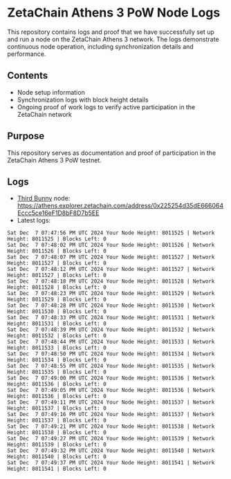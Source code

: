 # ZetaChain Athens 3 PoW Node Logs
This repository contains logs and proof that we have successfully set up and run a node on the ZetaChain Athens 3 network. The logs demonstrate continuous node operation, including synchronization details and performance.

## Contents
- Node setup information
- Synchronization logs with block height details
- Ongoing proof of work logs to verify active participation in the ZetaChain network

## Purpose
This repository serves as documentation and proof of participation in the ZetaChain Athens 3 PoW testnet.

## Logs

- [Third Bunny](https://thirdbunny.xyz/) node: https://athens.explorer.zetachain.com/address/0x225254d35dE666064Eccc5ce16eF1D8bF8D7b5EE
- Latest logs:
```
Sat Dec  7 07:47:56 PM UTC 2024 Your Node Height: 8011525 | Network Height: 8011525 | Blocks Left: 0
Sat Dec  7 07:48:02 PM UTC 2024 Your Node Height: 8011526 | Network Height: 8011526 | Blocks Left: 0
Sat Dec  7 07:48:07 PM UTC 2024 Your Node Height: 8011527 | Network Height: 8011527 | Blocks Left: 0
Sat Dec  7 07:48:12 PM UTC 2024 Your Node Height: 8011527 | Network Height: 8011527 | Blocks Left: 0
Sat Dec  7 07:48:18 PM UTC 2024 Your Node Height: 8011528 | Network Height: 8011528 | Blocks Left: 0
Sat Dec  7 07:48:23 PM UTC 2024 Your Node Height: 8011529 | Network Height: 8011529 | Blocks Left: 0
Sat Dec  7 07:48:28 PM UTC 2024 Your Node Height: 8011530 | Network Height: 8011530 | Blocks Left: 0
Sat Dec  7 07:48:33 PM UTC 2024 Your Node Height: 8011531 | Network Height: 8011531 | Blocks Left: 0
Sat Dec  7 07:48:39 PM UTC 2024 Your Node Height: 8011532 | Network Height: 8011532 | Blocks Left: 0
Sat Dec  7 07:48:44 PM UTC 2024 Your Node Height: 8011533 | Network Height: 8011533 | Blocks Left: 0
Sat Dec  7 07:48:50 PM UTC 2024 Your Node Height: 8011534 | Network Height: 8011534 | Blocks Left: 0
Sat Dec  7 07:48:55 PM UTC 2024 Your Node Height: 8011535 | Network Height: 8011535 | Blocks Left: 0
Sat Dec  7 07:49:00 PM UTC 2024 Your Node Height: 8011536 | Network Height: 8011536 | Blocks Left: 0
Sat Dec  7 07:49:05 PM UTC 2024 Your Node Height: 8011536 | Network Height: 8011536 | Blocks Left: 0
Sat Dec  7 07:49:11 PM UTC 2024 Your Node Height: 8011537 | Network Height: 8011537 | Blocks Left: 0
Sat Dec  7 07:49:16 PM UTC 2024 Your Node Height: 8011537 | Network Height: 8011537 | Blocks Left: 0
Sat Dec  7 07:49:21 PM UTC 2024 Your Node Height: 8011538 | Network Height: 8011538 | Blocks Left: 0
Sat Dec  7 07:49:27 PM UTC 2024 Your Node Height: 8011539 | Network Height: 8011539 | Blocks Left: 0
Sat Dec  7 07:49:32 PM UTC 2024 Your Node Height: 8011540 | Network Height: 8011540 | Blocks Left: 0
Sat Dec  7 07:49:37 PM UTC 2024 Your Node Height: 8011541 | Network Height: 8011541 | Blocks Left: 0
```

